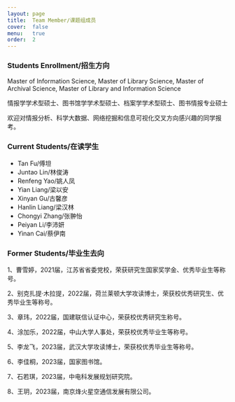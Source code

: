 ```yaml
---
layout: page
title:  Team Member/课题组成员
cover:  false
menu:   true
order:  2
---
```



### Students Enrollment/招生方向
Master of Information Science, Master of Library Science, Master of Archival Science, Master of Library and Information Science

情报学学术型硕士、图书馆学学术型硕士、档案学学术型硕士、图书情报专业硕士

欢迎对情报分析、科学大数据、网络挖掘和信息可视化交叉方向感兴趣的同学报考。

### Current Students/在读学生
* Tan Fu/傅坦
* Juntao Lin/林俊涛
* Renfeng Yao/姚人凤
* Yian Liang/梁以安
* Xinyan Gu/古馨彦
* Hanlin Liang/梁汉林
* Chongyi Zhang/张翀怡
* Peiyan Li/李沛妍
* Yinan Cai/蔡伊南


### Former Students/毕业生去向

1、曹雪婷，2021届，江苏省省委党校，荣获研究生国家奖学金、优秀毕业生等称号。

2、别克扎提·木拉提，2022届，荷兰莱顿大学攻读博士，荣获校优秀研究生、优秀毕业生等称号。

3、章玮，2022届，国建联信认证中心，荣获校优秀研究生称号。

4、涂加乐，2022届，中山大学人事处，荣获校优秀毕业生等称号。

5、李龙飞，2023届，武汉大学攻读博士，荣获校优秀毕业生等称号。

6、李佳桐，2023届，国家图书馆。

7、石若琪，2023届，中电科发展规划研究院。

8、王玥，2023届，南京烽火星空通信发展有限公司。
